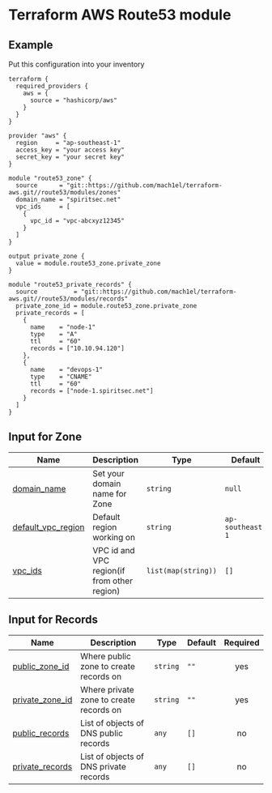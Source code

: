# Terraform AWS Route53 module


## Example
Put this configuration into your inventory

```
terraform {
  required_providers {
    aws = {
      source = "hashicorp/aws"
    }
  }
}

provider "aws" {
  region     = "ap-southeast-1"
  access_key = "your access key"
  secret_key = "your secret key"
}

module "route53_zone" {
  source      = "git::https://github.com/mach1el/terraform-aws.git//route53/modules/zones"
  domain_name = "spiritsec.net"
  vpc_ids     = [
    {
      vpc_id = "vpc-abcxyz12345"
    }
  ]
}

output private_zone {
  value = module.route53_zone.private_zone
}

module "route53_private_records" {
  source          = "git::https://github.com/mach1el/terraform-aws.git//route53/modules/records"
  private_zone_id = module.route53_zone.private_zone
  private_records = [
    {
      name    = "node-1"
      type    = "A"
      ttl     = "60"
      records = ["10.10.94.120"]
    },
    {
      name    = "devops-1"
      type    = "CNAME"
      ttl     = "60"
      records = ["node-1.spiritsec.net"]
    }
  ]
}
```

## Input for Zone
| Name | Description | Type | Default | Required |
|------|-------------|------|---------|:--------:|
|<a name="domain_name"></a> [domain_name](#) | Set your domain name for Zone | `string` | `null` | yes |
|<a name="default_vpc_region"></a> [default_vpc_region](#) | Default region working on  | `string` | `ap-southeast-1` | no |
|<a name="vpc_ids"></a> [vpc_ids](#) | VPC id and VPC region(if from other region) | `list(map(string))` | `[]` | no |

## Input for Records
| Name | Description | Type | Default | Required |
|------|-------------|------|---------|:--------:|
|<a name="public_zone_id"></a> [public_zone_id](#) | Where public zone to create records on | `string` | `""` | yes |
|<a name="private_zone_id"></a> [private_zone_id](#) | Where private zone to create records on  | `string` | `""` | yes |
|<a name="public_records"></a> [public_records](#) | List of objects of DNS public records | `any` | `[]` | no |
|<a name="private_records"></a> [private_records](#) | List of objects of DNS private records | `any` | `[]` | no |